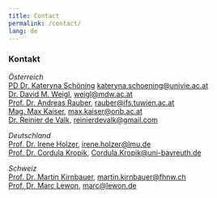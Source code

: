 ```yaml
---
title: Contact
permalink: /contact/
lang: de
---
```


### Kontakt
_Österreich_  
[PD Dr. Kateryna Schöning](https://musikwissenschaft.univie.ac.at/ueber-uns/team/schoening/) kateryna.schoening@univie.ac.at    
[Dr. David M. Weigl](https://iwk.mdw.ac.at/david-weigl), weigl@mdw.ac.at   
[Prof. Dr. Andreas Rauber](https://informatics.tuwien.ac.at/people/andreas-rauber), rauber@ifs.tuwien.ac.at      
[Mag. Max Kaiser](http://www.maxkaiser.at/), max.kaiser@onb.ac.at  
[Dr. Reinier de Valk](https://scholar.google.com/citations?user=V2Vd9b0AAAAJ), reinierdevalk@gmail.com

_Deutschland_  
[Prof. Dr. Irene Holzer](https://www.musikwissenschaft.uni-muenchen.de/personen/professoren/holzer/index.html), irene.holzer@lmu.de      
[Prof. Dr. Cordula Kropik](https://www.mediaevistik.uni-bayreuth.de/de/team/Kropik-Cordula/index.php), Cordula.Kropik@uni-bayreuth.de   

_Schweiz_  
[Prof. Dr. Martin Kirnbauer](https://www.fhnw.ch/de/personen/martin-kirnbauer), martin.kirnbauer@fhnw.ch  
[Prof. Dr. Marc Lewon](https://www.fhnw.ch/de/personen/marc-lewon), marc@lewon.de 
